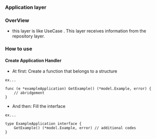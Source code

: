 ### Application layer

### OverView

- this layer is like UseCase . This layer receives information from the repository layer.

### How to use

#### Create Application Handler

- At first: Create a function that belongs to a structure
```
ex...

func (e *exampleApplication) GetExample() (*model.Example, error) {
    // abridgement
}
```

- And then: Fill the interface
```
ex...

type ExampleApplication interface {
    GetExample() (*model.Example, error) // additional codes
}
```